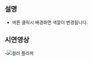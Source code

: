 ## 설명

- 버튼 클릭시 배경화면 색깔이 변경됩니다.

## 시연영상

-![컬러 플리퍼](https://github.com/richdad6208/vanila/assets/126126067/ea5530a0-ebdc-456d-898e-c6511dc90b3d)
